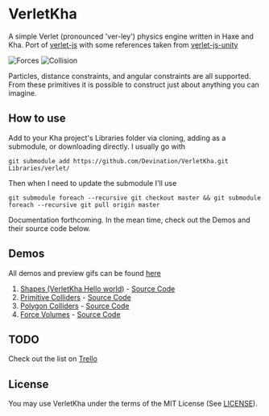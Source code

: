 # VerletKha
A simple Verlet (pronounced 'ver-ley') physics engine written in Haxe and Kha. Port of [verlet-js](http://subprotocol.com/system/introducing-verlet-js.html) with some references taken from [verlet-js-unity](https://github.com/Magd3v/verlet-js-unity)

![Forces](https://2.bp.blogspot.com/-mezknzkTRss/V1ReR93V9QI/AAAAAAAAB4s/BB3H4rbXi9UzXNc9sgI5vVKz9FQlMjkTACLcB/s320/forces.gif) ![Collision](https://1.bp.blogspot.com/-sZOCXiklNMA/VxXvK8lH5-I/AAAAAAAAB2o/6u0v4LKl5vwVSx9PfaqZMOi_H24XTrPJgCLcB/s320/CircleCollision.gif)

Particles, distance constraints, and angular constraints are all supported. From these primitives it is possible to construct just about anything you can imagine.

How to use
--------
Add to your Kha project's Libraries folder via cloning, adding as a submodule, or downloading directly. I usually go with 
```
git submodule add https://github.com/Devination/VerletKha.git Libraries/verlet/
``` 
Then when I need to update the submodule I'll use
```
git submodule foreach --recursive git checkout master && git submodule foreach --recursive git pull origin master
``` 
Documentation forthcoming. In the mean time, check out the Demos and their source code below.

Demos
--------
All demos and preview gifs can be found [here](http://www.devination.com/p/verletkha.html)

1. [Shapes (VerletKha Hello world)](http://www.devination.com/p/verletkha-shapes.html) - [Source Code](https://github.com/Devination/VerletKha-Examples/tree/master/Shapes)
2. [Primitive Colliders](http://www.devination.com/2016/04/verletkha-collision-primitives.html) - [Source Code](https://github.com/Devination/VerletKha-Examples/tree/master/Collision)
3. [Polygon Colliders](http://www.devination.com/2016/06/verletkha-polygon-colliders.html) - [Source Code](https://github.com/Devination/VerletKha-Examples/tree/master/PolygonCollision)
4. [Force Volumes](http://www.devination.com/2016/06/verletkha-forces.html) - [Source Code](https://github.com/Devination/VerletKha-Examples/tree/master/Forces)

TODO
-------
Check out the list on [Trello](https://trello.com/b/Uh63UCJi/verletkha)

License
-------
You may use VerletKha under the terms of the MIT License (See [LICENSE](LICENSE)).
